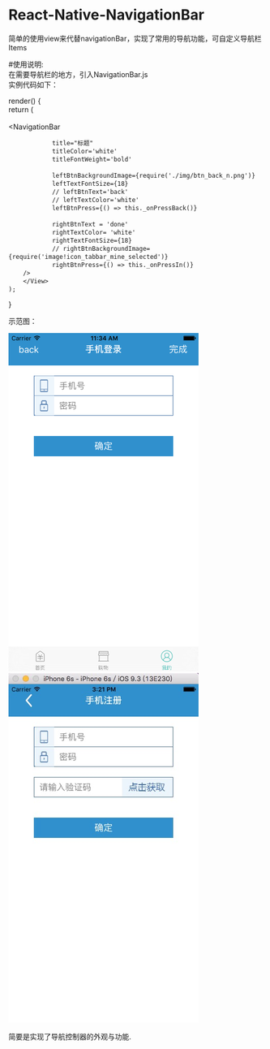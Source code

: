 # React-Native-NavigationBar
简单的使用view来代替navigationBar，实现了常用的导航功能，可自定义导航栏Items  

#使用说明:   
在需要导航栏的地方，引入NavigationBar.js  
实例代码如下：   


   
render() {   
    return (   
        <View style={styles.contentStyle}>   
            <NavigationBar   

                title="标题"   
                titleColor='white'   
                titleFontWeight='bold'   

                leftBtnBackgroundImage={require('./img/btn_back_n.png')}   
                leftTextFontSize={18}   
                // leftBtnText='back'   
                // leftTextColor='white'   
                leftBtnPress={() => this._onPressBack()}   

                rightBtnText = 'done'   
                rightTextColor= 'white'   
                rightTextFontSize={18}   
                // rightBtnBackgroundImage={require('image!icon_tabbar_mine_selected')}    
                rightBtnPress={() => this._onPressIn()}   
        />   
        </View>   
    );   
}    


 
示范图：   

![image](https://github.com/mysoulssh/React-Native-NavigationBar/blob/master/ReactNativeTest/HelloWorld/components/img/one.png)   
![image](https://github.com/mysoulssh/React-Native-NavigationBar/blob/master/ReactNativeTest/HelloWorld/components/img/two.png)   

简要是实现了导航控制器的外观与功能.


